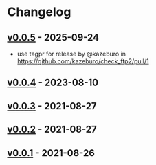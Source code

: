 # Changelog

## [v0.0.5](https://github.com/kazeburo/check_ftp2/compare/v0.0.4...v0.0.5) - 2025-09-24
- use tagpr for release by @kazeburo in https://github.com/kazeburo/check_ftp2/pull/1

## [v0.0.4](https://github.com/kazeburo/check_ftp2/compare/v0.0.3...v0.0.4) - 2023-08-10

## [v0.0.3](https://github.com/kazeburo/check_ftp2/compare/v0.0.2...v0.0.3) - 2021-08-27

## [v0.0.2](https://github.com/kazeburo/check_ftp2/compare/v0.0.1...v0.0.2) - 2021-08-27

## [v0.0.1](https://github.com/kazeburo/check_ftp2/commits/v0.0.1) - 2021-08-26
